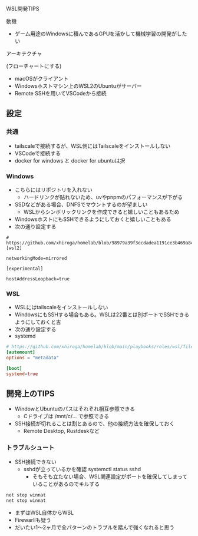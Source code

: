 WSL開発TIPS

動機

- ゲーム用途のWindowsに積んであるGPUを活かして機械学習の開発がしたい

アーキテクチャ

(フローチャートにする)
- macOSがクライアント
- Windowsホストマシン上のWSL2のUbuntuがサーバー
- Remote SSHを用いてVSCodeから接続

## 設定

### 共通

- tailscaleで接続するが、WSL側にはTailscaleをインストールしない
- VSCodeで接続する
- docker for windows と docker for ubuntuは択

### Windows

- こちらにはリポジトリを入れない
  - ハードリンクが貼れないため、uvやpnpmのパフォーマンスが下がる
- SSDなどがある場合、DNFSでマウントするのが望ましい
  - WSLからシンボリックリンクを作成できると嬉しいこともあるため
- WindowsホストにもSSHできるようにしておくと嬉しいこともある
- 次の通り設定する

```.wslconfig
# https://github.com/xhiroga/homelab/blob/98979a39f3ecdadea1191ce3b469a8401e775efc/playbooks/files/windows/.wslconfig
[wsl2]

networkingMode=mirrored

[experimental]

hostAddressLoopback=true
```

### WSL

- WSLにはtailscaleをインストールしない
- WindowsにもSSHする場合もある。WSLは22番とは別ポートでSSHできるようにしておくと吉
- 次の通り設定する
- systemd

```/etc/wsl.conf
# https://github.com/xhiroga/homelab/blob/main/playbooks/roles/wsl/files/etc/wsl.conf
[automount]
options = "metadata"

[boot]
systemd=true

```

## 開発上のTIPS

- WindowとUbuntuのパスはそれぞれ相互参照できる
  - Cドライブは /mnt/c/... で参照できる
- SSH接続が切れることは割とあるので、他の接続方法を確保しておく
  - Remote Desktop, Rustdeskなど


### トラブルシュート

- SSH接続できない
  - sshdが立っているかを確認 systemctl status sshd
    - そもそも立たない場合、WSL関連設定がポートを確保してしまっていることがあるのでキルする

```powershell
net stop winnat
net stop winnat
```

  - まずはWSL自体からWSL
  - Firewarllも疑う
  - だいたい1～2ヶ月で全パターンのトラブルを踏んで強くなれると思う
